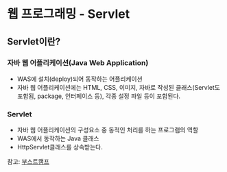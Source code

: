 # 웹 프로그래밍 - Servlet
## Servlet이란?
### 자바 웹 어플리케이션(Java Web Application)
- WAS에 설치(deploy)되어 동작하는 어플리케이션
- 자바 웹 어플리케이션에는 HTML, CSS, 이미지, 자바로 작성된 클래스(Servlet도 포함됨, package, 인터페이스 등), 각종 설정 파일 등이 포함된다.

### Servlet
- 자바 웹 어플리케이션의 구성요소 중 동적인 처리를 하는 프로그램의 역할
- WAS에서 동작하는 Java 클래스
- HttpServlet클래스를 상속받는다.






참고: [부스트캠프](https://www.edwith.org/boostcourse-web/lecture/16686/)                                                                                     